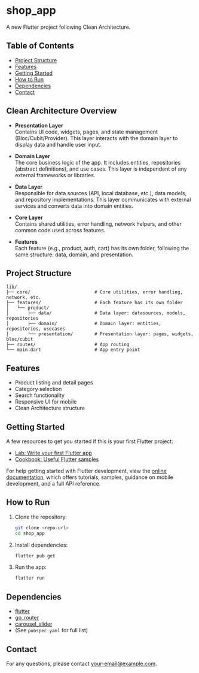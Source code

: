 # shop_app

A new Flutter project following Clean Architecture.

## Table of Contents

- [Project Structure](#project-structure)
- [Features](#features)
- [Getting Started](#getting-started)
- [How to Run](#how-to-run)
- [Dependencies](#dependencies)
- [Contact](#contact)


## Clean Architecture Overview


- **Presentation Layer**  
  Contains UI code, widgets, pages, and state management (Bloc/Cubit/Provider). This layer interacts with the domain layer to display data and handle user input.

- **Domain Layer**  
  The core business logic of the app. It includes entities, repositories (abstract definitions), and use cases. This layer is independent of any external frameworks or libraries.

- **Data Layer**  
  Responsible for data sources (API, local database, etc.), data models, and repository implementations. This layer communicates with external services and converts data into domain entities.

- **Core Layer**  
  Contains shared utilities, error handling, network helpers, and other common code used across features.

- **Features**  
  Each feature (e.g., product, auth, cart) has its own folder, following the same structure: data, domain, and presentation.

## Project Structure

```
lib/
├── core/                        # Core utilities, error handling, network, etc.
├── features/                    # Each feature has its own folder
│   └── product/
│       ├── data/                # Data layer: datasources, models, repositories
│       ├── domain/              # Domain layer: entities, repositories, usecases
│       └── presentation/        # Presentation layer: pages, widgets, bloc/cubit
├── routes/                      # App routing
└── main.dart                    # App entry point
```

## Features

- Product listing and detail pages
- Category selection
- Search functionality
- Responsive UI for mobile
- Clean Architecture structure

## Getting Started

A few resources to get you started if this is your first Flutter project:

- [Lab: Write your first Flutter app](https://docs.flutter.dev/get-started/codelab)
- [Cookbook: Useful Flutter samples](https://docs.flutter.dev/cookbook)

For help getting started with Flutter development, view the
[online documentation](https://docs.flutter.dev/), which offers tutorials,
samples, guidance on mobile development, and a full API reference.

## How to Run

1. Clone the repository:
    ```sh
    git clone <repo-url>
    cd shop_app
    ```
2. Install dependencies:
    ```sh
    flutter pub get
    ```
3. Run the app:
    ```sh
    flutter run
    ```

## Dependencies

- [flutter](https://pub.dev/packages/flutter)
- [go_router](https://pub.dev/packages/go_router)
- [carousel_slider](https://pub.dev/packages/carousel_slider)
- (See `pubspec.yaml` for full list)

## Contact

For any questions, please contact [your-email@example.com](mailto:your-email@example.com).